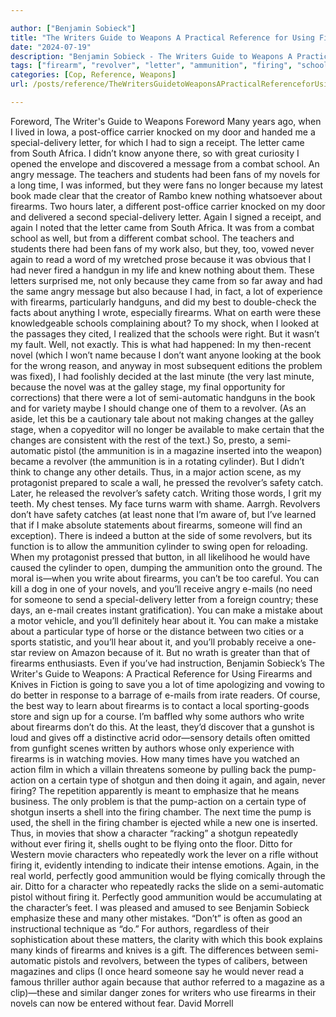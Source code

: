 ```yaml
---

author: ["Benjamin Sobieck"]
title: "The Writers Guide to Weapons A Practical Reference for Using Firearms and Knives in Fiction - N55852"
date: "2024-07-19"
description: "Benjamin Sobieck - The Writers Guide to Weapons A Practical Reference for Using Firearms and Knives in Fiction"
tags: ["firearm", "revolver", "letter", "ammunition", "firing", "school", "novel", "author", "many", "time", "book", "never", "change", "make", "someone", "would", "type", "character", "without", "writer", "weapon", "came", "message", "combat", "angry"]
categories: [Cop, Reference, Weapons]
url: /posts/reference/TheWritersGuidetoWeaponsAPracticalReferenceforUsingFirearmsandKnivesinFiction-n55852

---
```



Foreword, The Writer's Guide to Weapons
Foreword
Many years ago, when I lived in Iowa, a post-office carrier knocked on my door and handed me a special-delivery letter, for which I had to sign a receipt. The letter came from South Africa. I didn’t know anyone there, so with great curiosity I opened the envelope and discovered a message from a combat school. An angry message. The teachers and students had been fans of my novels for a long time, I was informed, but they were fans no longer because my latest book made clear that the creator of Rambo knew nothing whatsoever about firearms.
Two hours later, a different post-office carrier knocked on my door and delivered a second special-delivery letter. Again I signed a receipt, and again I noted that the letter came from South Africa. It was from a combat school as well, but from a different combat school. The teachers and students there had been fans of my work also, but they, too, vowed never again to read a word of my wretched prose because it was obvious that I had never fired a handgun in my life and knew nothing about them.
These letters surprised me, not only because they came from so far away and had the same angry message but also because I had, in fact, a lot of experience with firearms, particularly handguns, and did my best to double-check the facts about anything I wrote, especially firearms.
What on earth were these knowledgeable schools complaining about? To my shock, when I looked at the passages they cited, I realized that the schools were right. But it wasn’t my fault.
Well, not exactly.
This is what had happened: In my then-recent novel (which I won’t name because I don’t want anyone looking at the book for the wrong reason, and anyway in most subsequent editions the problem was fixed), I had foolishly decided at the last minute (the very last minute, because the novel was at the galley stage, my final opportunity for corrections) that there were a lot of semi-automatic handguns in the book and for variety maybe I should change one of them to a revolver.
(As an aside, let this be a cautionary tale about not making changes at the galley stage, when a copyeditor will no longer be available to make certain that the changes are consistent with the rest of the text.)
So, presto, a semi-automatic pistol (the ammunition is in a magazine inserted into the weapon) became a revolver (the ammunition is in a rotating cylinder).
But I didn’t think to change any other details. Thus, in a major action scene, as my protagonist prepared to scale a wall, he pressed the revolver’s safety catch. Later, he released the revolver’s safety catch.
Writing those words, I grit my teeth. My chest tenses. My face turns warm with shame. Aarrgh.
Revolvers don’t have safety catches (at least none that I’m aware of, but I’ve learned that if I make absolute statements about firearms, someone will find an exception). There is indeed a button at the side of some revolvers, but its function is to allow the ammunition cylinder to swing open for reloading. When my protagonist pressed that button, in all likelihood he would have caused the cylinder to open, dumping the ammunition onto the ground.
The moral is—when you write about firearms, you can’t be too careful.
You can kill a dog in one of your novels, and you’ll receive angry e-mails (no need for someone to send a special-delivery letter from a foreign country; these days, an e-mail creates instant gratification). You can make a mistake about a motor vehicle, and you’ll definitely hear about it. You can make a mistake about a particular type of horse or the distance between two cities or a sports statistic, and you’ll hear about it, and you’ll probably receive a one-star review on Amazon because of it.
But no wrath is greater than that of firearms enthusiasts. Even if you’ve had instruction, Benjamin Sobieck’s The Writer's Guide to Weapons: A Practical Reference for Using Firearms and Knives in Fiction is going to save you a lot of time apologizing and vowing to do better in response to a barrage of e-mails from irate readers.
Of course, the best way to learn about firearms is to contact a local sporting-goods store and sign up for a course. I’m baffled why some authors who write about firearms don’t do this. At the least, they’d discover that a gunshot is loud and gives off a distinctive acrid odor—sensory details often omitted from gunfight scenes written by authors whose only experience with firearms is in watching movies.
How many times have you watched an action film in which a villain threatens someone by pulling back the pump-action on a certain type of shotgun and then doing it again, and again, never firing? The repetition apparently is meant to emphasize that he means business. The only problem is that the pump-action on a certain type of shotgun inserts a shell into the firing chamber. The next time the pump is used, the shell in the firing chamber is ejected while a new one is inserted. Thus, in movies that show a character “racking” a shotgun repeatedly without ever firing it, shells ought to be flying onto the floor. Ditto for Western movie characters who repeatedly work the lever on a rifle without firing it, evidently intending to indicate their intense emotions. Again, in the real world, perfectly good ammunition would be flying comically through the air. Ditto for a character who repeatedly racks the slide on a semi-automatic pistol without firing it. Perfectly good ammunition would be accumulating at the character’s feet.
I was pleased and amused to see Benjamin Sobieck emphasize these and many other mistakes. “Don’t” is often as good an instructional technique as “do.” For authors, regardless of their sophistication about these matters, the clarity with which this book explains many kinds of firearms and knives is a gift. The differences between semi-automatic pistols and revolvers, between the types of calibers, between magazines and clips (I once heard someone say he would never read a famous thriller author again because that author referred to a magazine as a clip)—these and similar danger zones for writers who use firearms in their novels can now be entered without fear.
David Morrell
